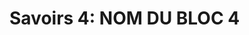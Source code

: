 #  Savoirs 4: <!-- varexp:begin BLOC4 -->NOM DU BLOC 4<!-- varexp:end -->

<!-- start-replace-subnav depth=1 -->

<!-- end-replace-subnav -->
